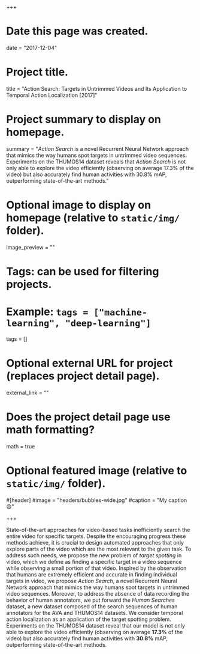 +++
# Date this page was created.
date = "2017-12-04"

# Project title.
title = "Action Search: Targets in Untrimmed Videos and Its Application to Temporal Action Localization [2017]"

# Project summary to display on homepage.
summary = "*Action Search* is a novel Recurrent Neural Network approach that mimics the way humans spot targets in untrimmed video sequences. Experiments on the THUMOS14 dataset reveals that *Action Search* is not only able to explore the video efficiently (observing on average 17.3% of the video) but also accurately find human activities with 30.8% mAP, outperforming state-of-the-art methods."

# Optional image to display on homepage (relative to `static/img/` folder).
image_preview = ""

# Tags: can be used for filtering projects.
# Example: `tags = ["machine-learning", "deep-learning"]`
tags = []

# Optional external URL for project (replaces project detail page).
external_link = ""

# Does the project detail page use math formatting?
math = true

# Optional featured image (relative to `static/img/` folder).
#[header]
#image = "headers/bubbles-wide.jpg"
#caption = "My caption :smile:"

+++

State-of-the-art approaches for video-based tasks inefficiently search the entire video for specific targets. Despite the encouraging progress these methods achieve, it is crucial to design automated approaches that only explore parts of the video which are the most relevant to the given task. To address such needs, we propose the new problem of *target spotting* in video, which we define as finding a specific target in a video sequence while observing a small portion of that video. Inspired by the observation that humans are extremely efficient and accurate in finding individual targets in video, we propose *Action Search*, a novel Recurrent Neural Network approach that mimics the way humans spot targets in untrimmed video sequences. Moreover, to address the absence of data recording the behavior of human annotators, we put forward the *Human Searches* dataset, a new dataset composed of the search sequences of human annotators for the AVA and THUMOS14 datasets. We consider temporal action localization as an application of the target spotting problem. Experiments on the THUMOS14 dataset reveal that our model is not only able to explore the video efficiently (observing on average **17.3%** of the video) but also accurately find human activities with **30.8%** mAP, outperforming state-of-the-art methods.